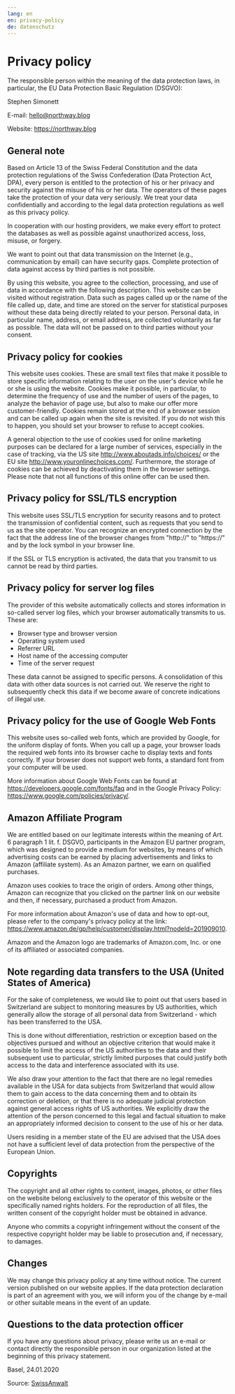 ```yaml
---
lang: en
en: privacy-policy
de: datenschutz
---
```


# Privacy policy

The responsible person within the meaning of the data protection laws, in particular, the EU Data Protection Basic Regulation (DSGVO):

Stephen Simonett

E-mail: hello@northway.blog

Website: https://northway.blog

## General note

Based on Article 13 of the Swiss Federal Constitution and the data protection regulations of the Swiss Confederation (Data Protection Act, DPA), every person is entitled to the protection of his or her privacy and security against the misuse of his or her data. The operators of these pages take the protection of your data very seriously. We treat your data confidentially and according to the legal data protection regulations as well as this privacy policy.

In cooperation with our hosting providers, we make every effort to protect the databases as well as possible against unauthorized access, loss, misuse, or forgery.

We want to point out that data transmission on the Internet (e.g., communication by email) can have security gaps. Complete protection of data against access by third parties is not possible.

By using this website, you agree to the collection, processing, and use of data in accordance with the following description. This website can be visited without registration. Data such as pages called up or the name of the file called up, date, and time are stored on the server for statistical purposes without these data being directly related to your person. Personal data, in particular name, address, or email address, are collected voluntarily as far as possible. The data will not be passed on to third parties without your consent.

## Privacy policy for cookies

This website uses cookies. These are small text files that make it possible to store specific information relating to the user on the user's device while he or she is using the website. Cookies make it possible, in particular, to determine the frequency of use and the number of users of the pages, to analyze the behavior of page use, but also to make our offer more customer-friendly. Cookies remain stored at the end of a browser session and can be called up again when the site is revisited. If you do not wish this to happen, you should set your browser to refuse to accept cookies.

A general objection to the use of cookies used for online marketing purposes can be declared for a large number of services, especially in the case of tracking, via the US site http://www.aboutads.info/choices/ or the EU site http://www.youronlinechoices.com/. Furthermore, the storage of cookies can be achieved by deactivating them in the browser settings. Please note that not all functions of this online offer can be used then.

## Privacy policy for SSL/TLS encryption

This website uses SSL/TLS encryption for security reasons and to protect the transmission of confidential content, such as requests that you send to us as the site operator. You can recognize an encrypted connection by the fact that the address line of the browser changes from "http://" to "https://" and by the lock symbol in your browser line.

If the SSL or TLS encryption is activated, the data that you transmit to us cannot be read by third parties.

## Privacy policy for server log files

The provider of this website automatically collects and stores information in so-called server log files, which your browser automatically transmits to us. These are:

- Browser type and browser version
- Operating system used
- Referrer URL
- Host name of the accessing computer
- Time of the server request

These data cannot be assigned to specific persons. A consolidation of this data with other data sources is not carried out. We reserve the right to subsequently check this data if we become aware of concrete indications of illegal use.

## Privacy policy for the use of Google Web Fonts

This website uses so-called web fonts, which are provided by Google, for the uniform display of fonts. When you call up a page, your browser loads the required web fonts into its browser cache to display texts and fonts correctly. If your browser does not support web fonts, a standard font from your computer will be used.

More information about Google Web Fonts can be found at https://developers.google.com/fonts/faq and in the Google Privacy Policy: https://www.google.com/policies/privacy/.

## Amazon Affiliate Program

We are entitled based on our legitimate interests within the meaning of Art. 6 paragraph 1 lit. f. DSGVO, participants in the Amazon EU partner program, which was designed to provide a medium for websites, by means of which advertising costs can be earned by placing advertisements and links to Amazon (affiliate system). As an Amazon partner, we earn on qualified purchases.

Amazon uses cookies to trace the origin of orders. Among other things, Amazon can recognize that you clicked on the partner link on our website and then, if necessary, purchased a product from Amazon.

For more information about Amazon's use of data and how to opt-out, please refer to the company's privacy policy at the link: https://www.amazon.de/gp/help/customer/display.html?nodeId=201909010.

Amazon and the Amazon logo are trademarks of Amazon.com, Inc. or one of its affiliated or associated companies.

## Note regarding data transfers to the USA (United States of America)

For the sake of completeness, we would like to point out that users based in Switzerland are subject to monitoring measures by US authorities, which generally allow the storage of all personal data from Switzerland - which has been transferred to the USA.

This is done without differentiation, restriction or exception based on the objectives pursued and without an objective criterion that would make it possible to limit the access of the US authorities to the data and their subsequent use to particular, strictly limited purposes that could justify both access to the data and interference associated with its use.

We also draw your attention to the fact that there are no legal remedies available in the USA for data subjects from Switzerland that would allow them to gain access to the data concerning them and to obtain its correction or deletion, or that there is no adequate judicial protection against general access rights of US authorities. We explicitly draw the attention of the person concerned to this legal and factual situation to make an appropriately informed decision to consent to the use of his or her data.

Users residing in a member state of the EU are advised that the USA does not have a sufficient level of data protection from the perspective of the European Union.

## Copyrights

The copyright and all other rights to content, images, photos, or other files on the website belong exclusively to the operator of this website or the specifically named rights holders. For the reproduction of all files, the written consent of the copyright holder must be obtained in advance.

Anyone who commits a copyright infringement without the consent of the respective copyright holder may be liable to prosecution and, if necessary, to damages.

## Changes

We may change this privacy policy at any time without notice. The current version published on our website applies. If the data protection declaration is part of an agreement with you, we will inform you of the change by e-mail or other suitable means in the event of an update.

## Questions to the data protection officer

If you have any questions about privacy, please write us an e-mail or contact directly the responsible person in our organization listed at the beginning of this privacy statement.

Basel, 24.01.2020

Source: [SwissAnwalt](https://www.swissanwalt.ch/)
